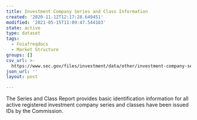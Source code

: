 ```yaml
---
title: Investment Company Series and Class Information
created: '2020-11-12T12:17:28.649451'
modified: '2021-05-15T11:09:47.544183'
state: active
type: dataset
tags:
  - Foiafreqdocs
  - Market Structure
groups: []
csv_url: >-
  https://www.sec.gov/files/investment/data/other/investment-company-series-and-class-information/investmentcompanyseriesclass2010.csv
json_url: ''
layout: post

---
```

The Series and Class Report provides basic identification information for all active registered investment company series and classes have been issued IDs by the Commission.
